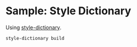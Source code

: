 # Sample: Style Dictionary

Using [style-dictionary](https://amzn.github.io/style-dictionary).

```bash
style-dictionary build
```
